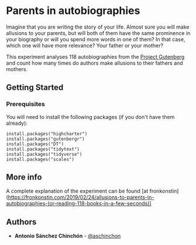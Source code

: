 # Parents in autobiographies

Imagine that you are writing the story of your life. Almost sure you will make allusions to your parents, but will both of them have the same prominence in your biography or will you spend more words in one of them? In that case, which one will have more relevance? Your father or your mother?

This experiment analyses 118 autobiographies from the [Project Gutenberg](https://www.gutenberg.org/) and count how many times do authors make allusions to their fathers and mothers.

## Getting Started

### Prerequisites

You will need to install the following packages (if you don't have them already):

```
install.packages("highcharter")
install.packages("gutenbergr")
install.packages("DT")
install.packages("tidytext")
install.packages("tidyverse")
install.packages("scales")

```

## More info

A complete explanation of the experiment can be found [at fronkonstin](https://fronkonstin.com/2019/02/24/allusions-to-parents-in-autobiographies-(or-reading-118-books-in-a-few-seconds)]

## Authors

* **Antonio Sánchez Chinchón** - [@aschinchon](https://twitter.com/aschinchon)

